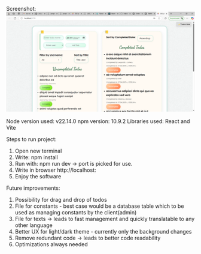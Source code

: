 Screenshot:
![alt text](Screenshots\app_overview.png)

Node version used: v22.14.0
npm version: 10.9.2
Libraries used: React and Vite

Steps to run project:
1. Open new terminal
2. Write: npm install
3. Run with: npm run dev -> port is picked for use.
4. Write in browser http://localhost:<port>
5. Enjoy the software

Future improvements:
1. Possibility for drag and drop of todos
2. File for constants - best case would be a database table which to be used as managing constants by the client(admin)
3. File for texts -> leads to fast management and quickly translatable to any other language
4. Better UX for light/dark theme - currently only the background changes
5. Remove redundant code -> leads to better code readability
6. Optimizations always needed